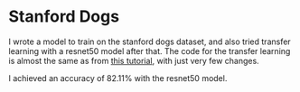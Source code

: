 # Stanford Dogs
I wrote a model to train on the stanford dogs dataset, and also tried transfer learning
with a resnet50 model after that. The code for the transfer learning is almost the same
as from [this tutorial](https://pytorch.org/tutorials/beginner/transfer_learning_tutorial.html),
with just very few changes.

I achieved an accuracy of 82.11% with the resnet50 model.
